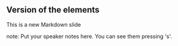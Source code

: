 ##  Version of the elements

This is a new Markdown slide

note:
    Put your speaker notes here.
    You can see them pressing 's'.
